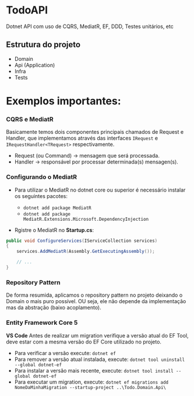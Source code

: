 # TodoAPI

Dotnet API com uso de CQRS, MediatR, EF, DDD, Testes unitários, etc

## Estrutura do projeto
- Domain
- Api (Application)
- Infra
- Tests

# Exemplos importantes:

### CQRS e MediatR

Basicamente temos dois componentes principais chamados de Request e Handler, que implementamos através das interfaces `IRequest` e `IRequestHandler<TRequest>` respectivamente.

- Request (ou Command) → mensagem que será processada.
- Handler → responsável por processar determinada(s) mensagen(s).

### Configurando o MediatR

- Para utilizar o MediatR no dotnet core ou superior é necessário instalar os seguintes pacotes:
	- `dotnet add package MediatR`
	- `dotnet add package MediatR.Extensions.Microsoft.DependencyInjection`

- Rgistre o MediatR no **Startup.cs**:
```csharp
public void ConfigureServices(IServiceCollection services)
{
	services.AddMediatR(Assembly.GetExecutingAssembly());

	// ...
}
```

### Repository Pattern

De forma resumida, aplicamos o repository pattern no projeto deixando o Domain o mais puro possível. OU seja, ele não depende da implementação mas da abstração (baixo acoplamento).

### Entity Framework Core 5

**VS Code**
Antes de realizar um migration verifique a versão atual do EF Tool, deve estar com a mesma versão do EF Core utilizado no projeto.

- Para verificar a versão execute: `dotnet ef`
- Para remover a versão atual instalada, execute: `dotnet tool uninstall --global dotnet-ef`
- Para instalar a versão mais recente, execute: `dotnet tool install --global dotnet-ef`
- Para executar um migration, execute: `dotnet ef migrations add NomeDaMinhaMigration --startup-project ..\Todo.Domain.Api\`